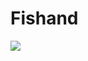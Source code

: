 # Fishand

<img align="left" src="https://github-readme-stats-one-bice.vercel.app/api?username=hfutxqd&show_icons=true&include_all_commits=true&count_private=true&role=OWNER,ORGANIZATION_MEMBER,COLLABORATOR" />
